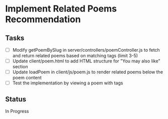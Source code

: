 # Implement Related Poems Recommendation

## Tasks
- [ ] Modify getPoemBySlug in server/controllers/poemController.js to fetch and return related poems based on matching tags (limit 3-5)
- [ ] Update client/poem.html to add HTML structure for "You may also like" section
- [ ] Update loadPoem in client/js/poem.js to render related poems below the poem content
- [ ] Test the implementation by viewing a poem with tags

## Status
In Progress

